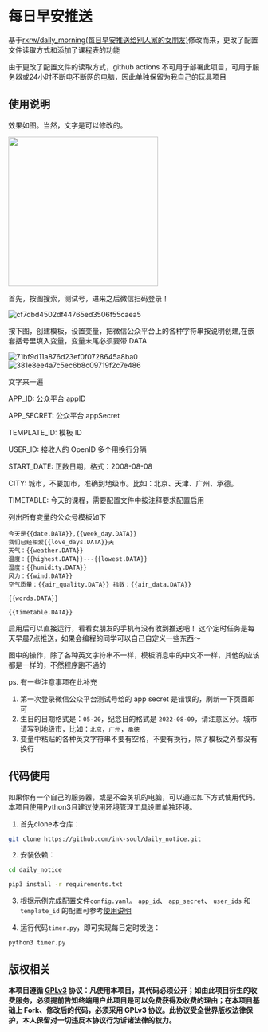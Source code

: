 
# 每日早安推送

基于[rxrw/daily_morning(每日早安推送给别人家的女朋友)](https://github.com/rxrw/daily_morning)修改而来，更改了配置文件读取方式和添加了课程表的功能

由于更改了配置文件的读取方式，github actions 不可用于部署此项目，可用于服务器或24小时不断电不断网的电脑，因此单独保留为我自己的玩具项目

## 使用说明

效果如图。当然，文字是可以修改的。

<img src="https://user-images.githubusercontent.com/75666185/188603431-c5ecc39e-7c70-48c4-a00b-a72b62644a8d.jpg" width=300px/>

首先，按图搜索，测试号，进来之后微信扫码登录！

![cf7dbd4502df44765ed3506f55caea5](https://user-images.githubusercontent.com/9566402/183242272-134e37e7-718d-42dd-9ed7-fca2810e94e6.png)


按下图，创建模板，设置变量，把微信公众平台上的各种字符串按说明创建,在嵌套括号里填入变量，变量末尾必须要带.DATA

![71bf9d11a876d23ef0f0728645a8ba0](https://user-images.githubusercontent.com/9566402/183242301-fd6ab30e-bfe5-4245-b2a9-f690184db307.png)
![381e8ee4a7c5ec6b8c09719f2c7e486](https://user-images.githubusercontent.com/9566402/183242295-4dcf06bb-2083-4883-8745-0af753ca805c.png)


文字来一遍

APP_ID: 公众平台 appID

APP_SECRET: 公众平台 appSecret

TEMPLATE_ID: 模板 ID

USER_ID: 接收人的 OpenID 多个用换行分隔

START_DATE: 正数日期，格式：2008-08-08

CITY: 城市，不要加市，准确到地级市。比如：北京、天津、广州、承德。

TIMETABLE: 今天的课程，需要配置文件中按注释要求配置启用

列出所有变量的公众号模板如下

```
今天是{{date.DATA}},{{week_day.DATA}} 
我们已经相爱{{love_days.DATA}}天
天气：{{weather.DATA}} 
温度：{{highest.DATA}}---{{lowest.DATA}} 
湿度：{{humidity.DATA}} 
风力：{{wind.DATA}} 
空气质量：{{air_quality.DATA}} 指数：{{air_data.DATA}} 

{{words.DATA}}

{{timetable.DATA}}
```


启用后可以直接运行，看看女朋友的手机有没有收到推送吧！
这个定时任务是每天早晨7点推送，如果会编程的同学可以自己自定义一些东西～

图中的操作，除了各种英文字符串不一样，模板消息中的中文不一样，其他的应该都是一样的，不然程序跑不通的


ps. 有一些注意事项在此补充

1. 第一次登录微信公众平台测试号给的 app secret 是错误的，刷新一下页面即可
2. 生日的日期格式是：`05-20`，纪念日的格式是 `2022-08-09`，请注意区分。城市请写到地级市，比如：`北京`，`广州`，`承德`
3. 变量中粘贴的各种英文字符串不要有空格，不要有换行，除了模板之外都没有换行

## 代码使用
如果你有一个自己的服务器，或是不会关机的电脑，可以通过如下方式使用代码。本项目使用Python3且建议使用环境管理工具设置单独环境。


1. 首先clone本仓库：

```bash
git clone https://github.com/ink-soul/daily_notice.git
```

2. 安装依赖：

```bash
cd daily_notice

pip3 install -r requirements.txt
```

3. 根据示例完成配置文件`config.yaml`。 `app_id`、 `app_secret`、 `user_ids` 和 `template_id` 的配置可参考[使用说明](#使用说明)

4. 运行代码`timer.py`，即可实现每日定时发送：

```bash
python3 timer.py
```


## 版权相关


 **本项目遵循 [GPLv3](https://www.gnu.org/licenses/gpl-3.0.txt) 协议：凡使用本项目，其代码必须公开；如由此项目衍生的收费服务，必须提前告知终端用户此项目是可以免费获得及收费的理由；在本项目基础上 Fork、修改后的代码，必须采用 GPLv3 协议。此协议受全世界版权法律保护，本人保留对一切违反本协议行为诉诸法律的权力。**

